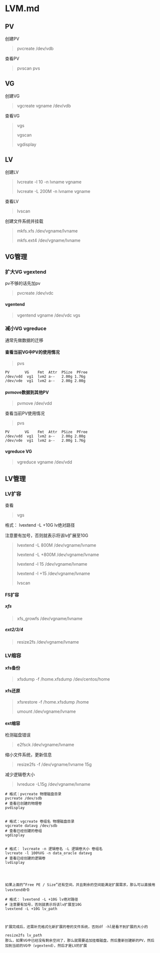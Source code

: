 # LVM.md

## PV

创建PV
>pvcreate /dev/vdb

查看PV
>pvscan
>pvs

## VG

创建VG
>vgcreate vgname /dev/vdb

查看VG
>vgs
>
>vgscan
>
>vgdisplay

## LV

创建LV
>lvcreate -l 10 -n lvname vgname
>
>lvcreate -L 200M -n lvname vgname

查看LV
>lvscan

创建文件系统并挂载
>mkfs.xfs /dev/vgname/lvname
>
>mkfs.ext4 /dev/vgname/lvname

## VG管理

### 扩大VG vgextend

pv不够的话先加pv
>pvcreate /dev/vdc

#### vgentend

>vgentend vgname /dev/vdc
>vgs

### 减小VG vgreduce

通常先做数据的迁移

#### 查看当前VG中PV的使用情况

>pvs

```shell
PV       VG    Fmt  Attr  PSize  PFree
/dev/vdd  vg1  lvm2 a--   2.00g 1.76g
/dev/vde  vg1  lvm2 a--   2.00g 2.00g
```

#### pvmove数据到其他PV

>pvmove /dev/vdd

查看当前PV使用情况
>pvs

```shell
PV       VG    Fmt  Attr  PSize  PFree
/dev/vdd  vg1  lvm2 a--   2.00g 2.00g
/dev/vde  vg1  lvm2 a--   2.00g 1.76g
```

#### vgreduce VG

>vgreduce vgname /dev/vdd

## LV管理

### LV扩容

查看
>vgs

格式： lvextend -L +10G lv绝对路径

注意要有加号，否则就表示将该lv扩展至10G
>lvextend -L 800M /dev/vgname/lvname
>
>lvextend -L +800M /dev/vgname/lvname
>
>lvextend -l 15 /dev/vgname/lvname
>
>lvextend -l +15 /dev/vgname/lvname
>
>lvscan

#### FS扩容

##### xfs

>xfs_growfs /dev/vgname/lvname

##### ext2/3/4

>resize2fs /dev/vgname/lvname

### LV缩容

#### xfs备份

>xfsdump -f /home.xfsdump /dev/centos/home

#### xfs还原

>xfsrestore -f /home.xfsdump /home
>
>umount /dev/vgname/lvname

#### ext缩容

检测磁盘错误
>e2fsck /dev/vgname/lvname

缩小文件系统，更新信息
>resize2fs -f /dev/vgname/lvname 15g

减少逻辑卷大小
>lvreduce -L15g /dev/vgname/lvname

```参考
# 格式：pvcreate 物理磁盘目录
pvcreate /dev/sdb
# 查看已创建的物理卷
pvdisplay


# 格式：vgcreate 卷组名 物理磁盘目录
vgcreate datavg /dev/sdb
# 查看已经创建的卷组
vgdisplay


# 格式： lvcreate -n 逻辑卷名 -L 逻辑卷大小 卷组名
lvcreate -l 100%VG -n data_oracle datavg
# 查看已经创建的逻辑卷
lvdisplay




如果上面的“Free PE / Size”还有空间，并且剩余的空间能满足扩展需求，那么可以直接用lvextend命令

# 格式： lvextend -L +10G lv绝对路径
# 注意要有加号，否则就表示将该lv扩展至10G
lvextend -L +10G lv_path



扩展完成后，还需补充格式化新扩展的卷的文件系统，否则df -hl是看不到扩展的大小的

resize2fs lv_path
那么，如果VG中已经没有剩余空间了，那么就需要追加挂载磁盘，然后重新创建新的PV，然后加到当前的VG中（vgextend），然后才是LV的扩展
```
